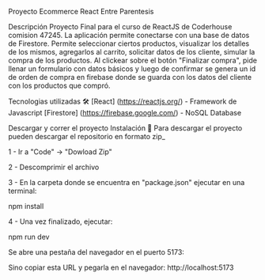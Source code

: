 Proyecto Ecommerce React
Entre Parentesis 

Descripción
Proyecto Final para el curso de ReactJS de Coderhouse comision 47245. La aplicación permite conectarse con una base de datos de Firestore. Permite seleccionar ciertos productos, visualizar los detalles de los mismos, agregarlos al carrito, solicitar datos de los cliente, simular la compra de los productos. Al clickear sobre el botón "Finalizar compra", pide llenar un formulario con datos básicos y luego de confirmar se genera un id de orden de compra en firebase donde se guarda con los datos del cliente con los productos que compró.

Tecnologias utilizadas 🛠️
[React] (https://reactjs.org/) - Framework de Javascript
[Firestore] (https://firebase.google.com/) - NoSQL Database


Descargar y correr el proyecto
Instalación 🔧
Para descargar el proyecto pueden descargar el repositorio en formato zip_

1 - Ir a "Code" -> "Dowload Zip"

2 - Descomprimir el archivo

3 - En la carpeta donde se encuentra en "package.json" ejecutar en una terminal:

npm install

4 - Una vez finalizado, ejecutar:

npm run dev

Se abre una pestaña del navegador en el puerto 5173:

Sino copiar esta URL y pegarla en el navegador: http://localhost:5173

